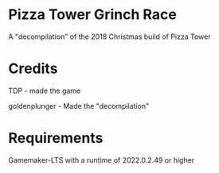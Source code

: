 # Pizza Tower Grinch Race
 A "decompilation" of the 2018 Christmas build of Pizza Tower

# Credits
TDP - made the game

goldenplunger - Made the "decompilation"

# Requirements
Gamemaker-LTS with a runtime of 2022.0.2.49 or higher
